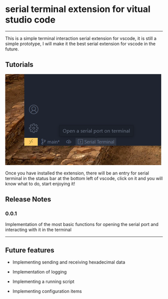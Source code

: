 # serial terminal extension for vitual studio code 

---

This is a simple terminal interaction serial extension for vscode, it is still a simple prototype, I will make it the best serial extension for vscode in the future.

## Tutorials

![](assets/statusBar.png)

Once you have installed the extension, there will be an entry for serial terminal in the status bar at the bottom left of vscode, click on it and you will know what to do, start enjoying it!

## Release Notes

### 0.0.1

Implementation of the most basic functions for opening the serial port and interacting with it in the terminal

---

## Future features

- Implementing sending and receiving hexadecimal data

- Implementation of logging

- Implementing a running script

- Implementing configuration items